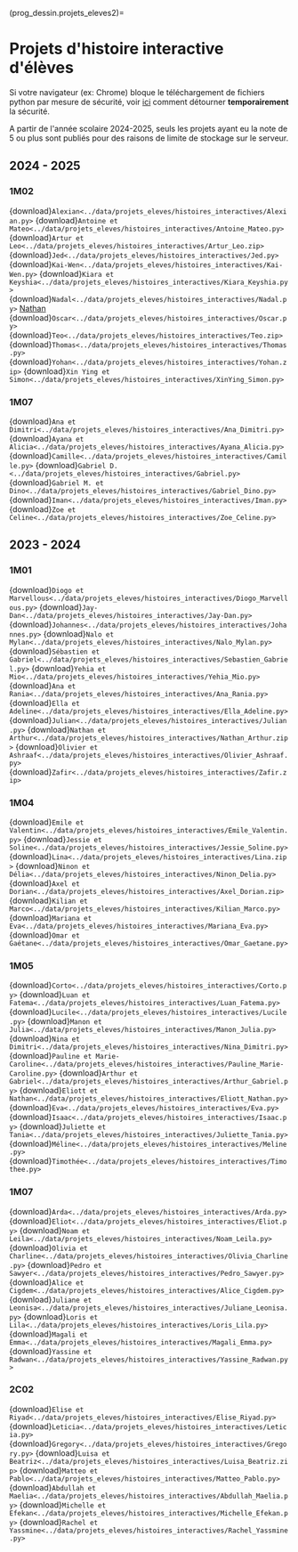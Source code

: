 (prog_dessin.projets_eleves2)=

# Projets d'histoire interactive d'élèves

Si votre navigateur (ex: Chrome) bloque le téléchargement de fichiers python par mesure de sécurité, voir <a href="https://www.autodesk.fr/support/technical/article/caas/sfdcarticles/sfdcarticles/FRA/This-file-is-dangerous-so-Chrome-has-blocked-it-message-received-when-downloading-ZIP-files-from-BIM-360-Team.html#:~:text=Pour%20le%20d%C3%A9sactiver%20temporairement%20%3A&text=S%C3%A9lectionnez%20Confidentialit%C3%A9%20et%20s%C3%A9curit%C3%A9%20sur,fen%C3%AAtre%20contextuelle%20suivante%20en%20d%C3%A9sactivant." target="_blank">ici</a> comment détourner **temporairement** la sécurité.

A partir de l'année scolaire 2024-2025, seuls les projets ayant eu la note de 5 ou plus sont publiés pour des raisons de limite de stockage sur le serveur.

## 2024 - 2025

### 1M02

{download}`Alexian<../data/projets_eleves/histoires_interactives/Alexian.py>`
{download}`Antoine et Mateo<../data/projets_eleves/histoires_interactives/Antoine_Mateo.py>`
{download}`Artur et Leo<../data/projets_eleves/histoires_interactives/Artur_Leo.zip>`
{download}`Jed<../data/projets_eleves/histoires_interactives/Jed.py>`
{download}`Kai-Wen<../data/projets_eleves/histoires_interactives/Kai-Wen.py>`
{download}`Kiara et Keyshia<../data/projets_eleves/histoires_interactives/Kiara_Keyshia.py>`
{download}`Nadal<../data/projets_eleves/histoires_interactives/Nadal.py>`
<a href="https://roleplaychatwebsite.vercel.app/" target="_blank">Nathan</a>
{download}`Oscar<../data/projets_eleves/histoires_interactives/Oscar.py>`
{download}`Teo<../data/projets_eleves/histoires_interactives/Teo.zip>`
{download}`Thomas<../data/projets_eleves/histoires_interactives/Thomas.py>`
{download}`Yohan<../data/projets_eleves/histoires_interactives/Yohan.zip>`
{download}`Xin Ying et Simon<../data/projets_eleves/histoires_interactives/XinYing_Simon.py>`

### 1M07

{download}`Ana et Dimitri<../data/projets_eleves/histoires_interactives/Ana_Dimitri.py>`
{download}`Ayana et Alicia<../data/projets_eleves/histoires_interactives/Ayana_Alicia.py>`
{download}`Camille<../data/projets_eleves/histoires_interactives/Camille.py>`
{download}`Gabriel D.<../data/projets_eleves/histoires_interactives/Gabriel.py>`
{download}`Gabriel M. et Dino<../data/projets_eleves/histoires_interactives/Gabriel_Dino.py>`
{download}`Iman<../data/projets_eleves/histoires_interactives/Iman.py>`
{download}`Zoe et Celine<../data/projets_eleves/histoires_interactives/Zoe_Celine.py>`

## 2023 - 2024

### 1M01

{download}`Diogo et Marvellous<../data/projets_eleves/histoires_interactives/Diogo_Marvellous.py>`
{download}`Jay-Dan<../data/projets_eleves/histoires_interactives/Jay-Dan.py>`
{download}`Johannes<../data/projets_eleves/histoires_interactives/Johannes.py>`
{download}`Nalo et Mylan<../data/projets_eleves/histoires_interactives/Nalo_Mylan.py>`
{download}`Sébastien et Gabriel<../data/projets_eleves/histoires_interactives/Sebastien_Gabriel.py>`
{download}`Yehia et Mio<../data/projets_eleves/histoires_interactives/Yehia_Mio.py>`
{download}`Ana et Rania<../data/projets_eleves/histoires_interactives/Ana_Rania.py>`
{download}`Ella et Adeline<../data/projets_eleves/histoires_interactives/Ella_Adeline.py>`
{download}`Julian<../data/projets_eleves/histoires_interactives/Julian.py>`
{download}`Nathan et Arthur<../data/projets_eleves/histoires_interactives/Nathan_Arthur.zip>`
{download}`Olivier et Ashraaf<../data/projets_eleves/histoires_interactives/Olivier_Ashraaf.py>`
{download}`Zafir<../data/projets_eleves/histoires_interactives/Zafir.zip>`

### 1M04

{download}`Emile et Valentin<../data/projets_eleves/histoires_interactives/Emile_Valentin.py>`
{download}`Jessie et Soline<../data/projets_eleves/histoires_interactives/Jessie_Soline.py>`
{download}`Lina<../data/projets_eleves/histoires_interactives/Lina.zip>`
{download}`Ninon et Délia<../data/projets_eleves/histoires_interactives/Ninon_Delia.py>`
{download}`Axel et Dorian<../data/projets_eleves/histoires_interactives/Axel_Dorian.zip>`
{download}`Kilian et Marco<../data/projets_eleves/histoires_interactives/Kilian_Marco.py>`
{download}`Mariana et Eva<../data/projets_eleves/histoires_interactives/Mariana_Eva.py>`
{download}`Omar et Gaétane<../data/projets_eleves/histoires_interactives/Omar_Gaetane.py>`

### 1M05

{download}`Corto<../data/projets_eleves/histoires_interactives/Corto.py>`
{download}`Luan et Fatema<../data/projets_eleves/histoires_interactives/Luan_Fatema.py>`
{download}`Lucile<../data/projets_eleves/histoires_interactives/Lucile.py>`
{download}`Manon et Julia<../data/projets_eleves/histoires_interactives/Manon_Julia.py>`
{download}`Nina et Dimitri<../data/projets_eleves/histoires_interactives/Nina_Dimitri.py>`
{download}`Pauline et Marie-Caroline<../data/projets_eleves/histoires_interactives/Pauline_Marie-Caroline.py>`
{download}`Arthur et Gabriel<../data/projets_eleves/histoires_interactives/Arthur_Gabriel.py>`
{download}`Eliott et Nathan<../data/projets_eleves/histoires_interactives/Eliott_Nathan.py>`
{download}`Eva<../data/projets_eleves/histoires_interactives/Eva.py>`
{download}`Isaac<../data/projets_eleves/histoires_interactives/Isaac.py>`
{download}`Juliette et Tania<../data/projets_eleves/histoires_interactives/Juliette_Tania.py>`
{download}`Méline<../data/projets_eleves/histoires_interactives/Meline.py>`
{download}`Timothée<../data/projets_eleves/histoires_interactives/Timothee.py>`

### 1M07

{download}`Arda<../data/projets_eleves/histoires_interactives/Arda.py>`
{download}`Eliot<../data/projets_eleves/histoires_interactives/Eliot.py>`
{download}`Noam et Leila<../data/projets_eleves/histoires_interactives/Noam_Leila.py>`
{download}`Olivia et Charline<../data/projets_eleves/histoires_interactives/Olivia_Charline.py>`
{download}`Pedro et Sawyer<../data/projets_eleves/histoires_interactives/Pedro_Sawyer.py>`
{download}`Alice et Cigdem<../data/projets_eleves/histoires_interactives/Alice_Cigdem.py>`
{download}`Juliane et Leonisa<../data/projets_eleves/histoires_interactives/Juliane_Leonisa.py>`
{download}`Loris et Lila<../data/projets_eleves/histoires_interactives/Loris_Lila.py>`
{download}`Magali et Emma<../data/projets_eleves/histoires_interactives/Magali_Emma.py>`
{download}`Yassine et Radwan<../data/projets_eleves/histoires_interactives/Yassine_Radwan.py>`

### 2C02

{download}`Elise et Riyad<../data/projets_eleves/histoires_interactives/Elise_Riyad.py>`
{download}`Leticia<../data/projets_eleves/histoires_interactives/Leticia.py>`
{download}`Gregory<../data/projets_eleves/histoires_interactives/Gregory.py>`
{download}`Luisa et Beatriz<../data/projets_eleves/histoires_interactives/Luisa_Beatriz.zip>`
{download}`Matteo et Pablo<../data/projets_eleves/histoires_interactives/Matteo_Pablo.py>`
{download}`Abdullah et Maelia<../data/projets_eleves/histoires_interactives/Abdullah_Maelia.py>`
{download}`Michelle et Efekan<../data/projets_eleves/histoires_interactives/Michelle_Efekan.py>`
{download}`Rachel et Yassmine<../data/projets_eleves/histoires_interactives/Rachel_Yassmine.py>`
